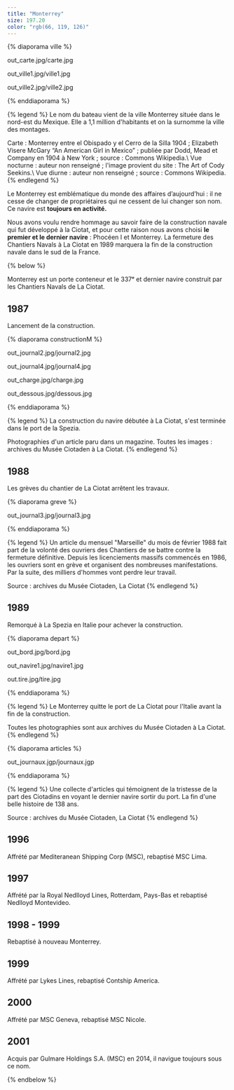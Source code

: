 ```yaml
---
title: "Monterrey"
size: 197.20
color: "rgb(66, 119, 126)"
---
```


{% diaporama ville %}

out_carte.jpg/carte.jpg

out_ville1.jpg/ville1.jpg

out_ville2.jpg/ville2.jpg

{% enddiaporama %}

{% legend %}
Le nom du bateau vient de la ville Monterrey située dans le nord-est du Mexique. Elle a 1,1 million d'habitants et on la surnomme la ville des montages.

Carte : Monterrey entre el Obispado y el Cerro de la Silla 1904&nbsp;; Elizabeth Visere McGary “An American Girl in Mexico”&nbsp;; publiée par Dodd, Mead et Company en 1904 à New York&nbsp;; source&nbsp;: Commons Wikipedia.\\
Vue nocturne&nbsp;: auteur non renseigné&nbsp;; l'image provient du site&nbsp;: The Art of Cody Seekins.\\
Vue diurne&nbsp;: auteur non renseigné&nbsp;; source&nbsp;: Commons Wikipedia.
{% endlegend %}


Le Monterrey est emblématique du monde des affaires d’aujourd’hui&nbsp;: il ne cesse de changer de propriétaires qui ne cessent de lui changer son nom. Ce navire est **toujours en activité.**

Nous avons voulu rendre hommage au savoir faire de la construction navale qui fut développé à la Ciotat, et pour cette raison nous avons choisi **le premier et le dernier navire**&nbsp;: Phocéen I et Monterrey. La fermeture des Chantiers Navals à La Ciotat en 1989 marquera la fin de la construction navale dans le sud de la France.

{% below %}

Monterrey est un porte conteneur et le 337ᵉ et dernier navire construit par les Chantiers Navals de La Ciotat.

1987
------------

Lancement de la construction.

{% diaporama constructionM %}

out_journal2.jpg/journal2.jpg

out_journal4.jpg/journal4.jpg

out_charge.jpg/charge.jpg

out_dessous.jpg/dessous.jpg

{% enddiaporama %}


{% legend %}
La construction du navire débutée à La Ciotat, s'est terminée dans le port de la Spezia. 

Photographies d'un article paru dans un magazine. Toutes les images&nbsp;: archives du Musée Ciotaden à La Ciotat.
{% endlegend %}

1988
------------

Les grèves du chantier de La Ciotat arrêtent les travaux.

{% diaporama greve %}

out_journal3.jpg/journal3.jpg

{% enddiaporama %}

{% legend %}
Un article du mensuel "Marseille" du mois de février 1988 fait part de la volonté des ouvriers des Chantiers de se battre contre la fermeture définitive. Depuis les licenciements massifs commencés en 1986, les ouvriers sont en grève et organisent des nombreuses manifestations. Par la suite, des milliers d'hommes vont perdre leur travail. 

Source&nbsp;: archives du Musée Ciotaden, La Ciotat
{% endlegend %}

1989
------------

Remorqué à La Spezia en Italie pour achever la construction.

{% diaporama depart %}

out_bord.jpg/bord.jpg

out_navire1.jpg/navire1.jpg

out.tire.jpg/tire.jpg

{% enddiaporama %}

{% legend %}
Le Monterrey quitte le port de La Ciotat pour l'Italie avant la fin de la construction. 

Toutes les photographies sont aux archives du Musée Ciotaden à La Ciotat. 
{% endlegend %}


{% diaporama articles %}

out_journaux.jgp/journaux.jgp

{% enddiaporama %}

{% legend %}
Une collecte d'articles qui témoignent de la tristesse de la part des Ciotadins en voyant le dernier navire sortir du port. La fin d'une belle histoire de 138 ans. 

Source&nbsp;: archives du Musée Ciotaden, La Ciotat
{% endlegend %}


1996
------------

Affrété par Mediteranean Shipping Corp (MSC), rebaptisé MSC Lima.

1997
------------

Affrété par la Royal Nedlloyd Lines, Rotterdam, Pays-Bas et rebaptisé Nedlloyd Montevideo.

1998 - 1999
------------

Rebaptisé à nouveau Monterrey.

1999
------------

Affrété par Lykes Lines, rebaptisé Contship America.

2000
------------

Affrété par MSC Geneva, rebaptisé MSC Nicole.

2001
------------

Acquis par Gulmare Holdings S.A. (MSC) en 2014, il navigue toujours sous ce nom.

{% endbelow %}
